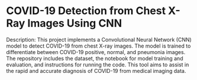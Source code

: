 # COVID-19 Detection from Chest X-Ray Images Using CNN
Description:
This project implements a Convolutional Neural Network (CNN) model to detect COVID-19 from chest X-ray images. The model is trained to differentiate between COVID-19 positive, normal, and pneumonia images. The repository includes the dataset, the notebook for model training and evaluation, and instructions for running the code. This tool aims to assist in the rapid and accurate diagnosis of COVID-19 from medical imaging data.
